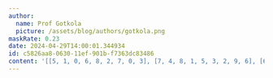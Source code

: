 ```yaml
---
author:
  name: Prof Gotkola
  picture: /assets/blog/authors/gotkola.png
maskRate: 0.23
date: 2024-04-29T14:00:01.344934
id: c5826aa8-0630-11ef-901b-f7363dc83486
content: '[[5, 1, 0, 6, 8, 2, 7, 0, 3], [7, 4, 8, 1, 5, 3, 2, 9, 6], [6, 2, 3, 4, 7, 9, 1, 5, 8], [1, 0, 0, 0, 4, 0, 8, 3, 2], [0, 3, 5, 2, 0, 8, 9, 0, 1], [2, 8, 7, 3, 0, 1, 4, 0, 5], [9, 7, 1, 8, 0, 6, 5, 0, 0], [3, 5, 2, 9, 1, 4, 6, 8, 7], [0, 0, 0, 7, 0, 5, 3, 1, 9]]'
---
```

